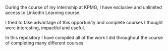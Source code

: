 During the course of my internship at KPMG, I have exclusive and unlimited access to LinkedIn Learning course.

I tried to take advantage of this opportunity and complete courses I thought were interesting, impactful and useful.

In this repository I have compiled all of the work I did throughout the course of completing many different courses.
